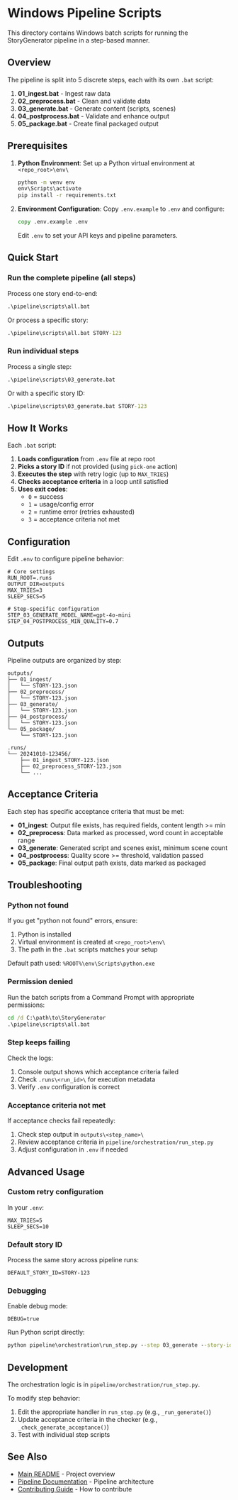 # Windows Pipeline Scripts

This directory contains Windows batch scripts for running the StoryGenerator pipeline in a step-based manner.

## Overview

The pipeline is split into 5 discrete steps, each with its own `.bat` script:

1. **01_ingest.bat** - Ingest raw data
2. **02_preprocess.bat** - Clean and validate data  
3. **03_generate.bat** - Generate content (scripts, scenes)
4. **04_postprocess.bat** - Validate and enhance output
5. **05_package.bat** - Create final packaged output

## Prerequisites

1. **Python Environment**: Set up a Python virtual environment at `<repo_root>\env\`
   ```cmd
   python -m venv env
   env\Scripts\activate
   pip install -r requirements.txt
   ```

2. **Environment Configuration**: Copy `.env.example` to `.env` and configure:
   ```cmd
   copy .env.example .env
   ```
   
   Edit `.env` to set your API keys and pipeline parameters.

## Quick Start

### Run the complete pipeline (all steps)

Process one story end-to-end:

```cmd
.\pipeline\scripts\all.bat
```

Or process a specific story:

```cmd
.\pipeline\scripts\all.bat STORY-123
```

### Run individual steps

Process a single step:

```cmd
.\pipeline\scripts\03_generate.bat
```

Or with a specific story ID:

```cmd
.\pipeline\scripts\03_generate.bat STORY-123
```

## How It Works

Each `.bat` script:

1. **Loads configuration** from `.env` file at repo root
2. **Picks a story ID** if not provided (using `pick-one` action)
3. **Executes the step** with retry logic (up to `MAX_TRIES`)
4. **Checks acceptance criteria** in a loop until satisfied
5. **Uses exit codes**: 
   - `0` = success
   - `1` = usage/config error
   - `2` = runtime error (retries exhausted)
   - `3` = acceptance criteria not met

## Configuration

Edit `.env` to configure pipeline behavior:

```env
# Core settings
RUN_ROOT=.runs
OUTPUT_DIR=outputs
MAX_TRIES=3
SLEEP_SECS=5

# Step-specific configuration
STEP_03_GENERATE_MODEL_NAME=gpt-4o-mini
STEP_04_POSTPROCESS_MIN_QUALITY=0.7
```

## Outputs

Pipeline outputs are organized by step:

```
outputs/
├── 01_ingest/
│   └── STORY-123.json
├── 02_preprocess/
│   └── STORY-123.json
├── 03_generate/
│   └── STORY-123.json
├── 04_postprocess/
│   └── STORY-123.json
└── 05_package/
    └── STORY-123.json

.runs/
└── 20241010-123456/
    ├── 01_ingest_STORY-123.json
    ├── 02_preprocess_STORY-123.json
    └── ...
```

## Acceptance Criteria

Each step has specific acceptance criteria that must be met:

- **01_ingest**: Output file exists, has required fields, content length >= min
- **02_preprocess**: Data marked as processed, word count in acceptable range
- **03_generate**: Generated script and scenes exist, minimum scene count
- **04_postprocess**: Quality score >= threshold, validation passed
- **05_package**: Final output path exists, data marked as packaged

## Troubleshooting

### Python not found

If you get "python not found" errors, ensure:
1. Python is installed
2. Virtual environment is created at `<repo_root>\env\`
3. The path in the `.bat` scripts matches your setup

Default path used: `%ROOT%\env\Scripts\python.exe`

### Permission denied

Run the batch scripts from a Command Prompt with appropriate permissions:

```cmd
cd /d C:\path\to\StoryGenerator
.\pipeline\scripts\all.bat
```

### Step keeps failing

Check the logs:
1. Console output shows which acceptance criteria failed
2. Check `.runs\<run_id>\` for execution metadata
3. Verify `.env` configuration is correct

### Acceptance criteria not met

If acceptance checks fail repeatedly:
1. Check step output in `outputs\<step_name>\`
2. Review acceptance criteria in `pipeline/orchestration/run_step.py`
3. Adjust configuration in `.env` if needed

## Advanced Usage

### Custom retry configuration

In your `.env`:

```env
MAX_TRIES=5
SLEEP_SECS=10
```

### Default story ID

Process the same story across pipeline runs:

```env
DEFAULT_STORY_ID=STORY-123
```

### Debugging

Enable debug mode:

```env
DEBUG=true
```

Run Python script directly:

```cmd
python pipeline\orchestration\run_step.py --step 03_generate --story-id STORY-123 --action run
```

## Development

The orchestration logic is in `pipeline/orchestration/run_step.py`.

To modify step behavior:
1. Edit the appropriate handler in `run_step.py` (e.g., `_run_generate()`)
2. Update acceptance criteria in the checker (e.g., `_check_generate_acceptance()`)
3. Test with individual step scripts

## See Also

- [Main README](../../README.md) - Project overview
- [Pipeline Documentation](../../docs/pipeline/PIPELINE.md) - Pipeline architecture
- [Contributing Guide](../../CONTRIBUTING.md) - How to contribute
